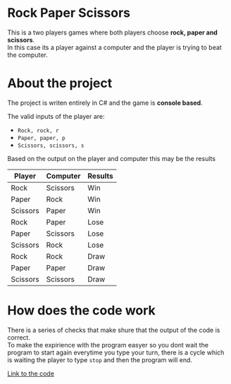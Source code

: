 # Rock Paper Scissors
This is a two players games where both players choose **rock, paper and scissors**.  
In this case its a player against a computer and the player is trying to beat the computer.

# About the project
The project is writen entirely in C# and the game is **console based**.  

The valid inputs of the player are:

 - `Rock, rock, r`
 - `Paper, paper, p`
 - `Scissors, scissors, s`

Based on the output on the player and computer this may be the results  
   
| Player | Computer | Results |
| --- | --- | --- |
| Rock | Scissors | Win |
| Paper | Rock | Win |
| Scissors | Paper | Win |
| Rock | Paper | Lose |
| Paper | Scissors | Lose |
| Scissors | Rock | Lose |
| Rock | Rock | Draw|
| Paper | Paper | Draw |
| Scissors | Scissors | Draw |

# How does the code work
There is a series of checks that make shure that the output of the code is correct.  
To make the expirience with the program easyer so you dont wait the program to start again everytime you type your turn, there is a cycle which is waiting the player to type `stop` and then the program will end.

[Link to the code](Program.cs)
